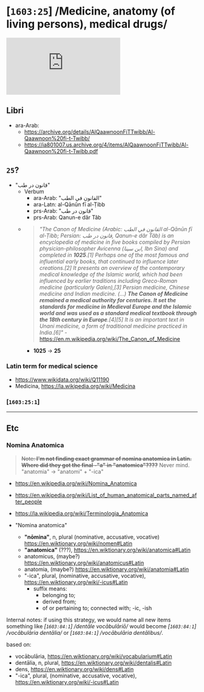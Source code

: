 # [`1603:25`] /Medicine, anatomy (of living persons), medical drugs/

![al-Qānūn fī al-Ṭibb](https://ia801007.us.archive.org/BookReader/BookReaderImages.php?zip=/4/items/AlQaawnoonFiTTwibb/Al-Qaawnoon%20fi-t-Twibb_jp2.zip&file=Al-Qaawnoon%20fi-t-Twibb_jp2/Al-Qaawnoon%20fi-t-Twibb_0000.jp2&id=AlQaawnoonFiTTwibb&scale=8&rotate=0)

## Libri
- ara-Arab:
  - https://archive.org/details/AlQaawnoonFiTTwibb/Al-Qaawnoon%20fi-t-Twibb/
  - https://ia801007.us.archive.org/4/items/AlQaawnoonFiTTwibb/Al-Qaawnoon%20fi-t-Twibb.pdf

## `25`?
- "قانون در طب"
  - Verbum
    - ara-Arab: "القانون في الطب"
    - ara-Latn: al-Qānūn fī al-Ṭibb
    - prs-Arab: "قانون در طب"
    - prs-Arab: Qanun-e dâr Tâb
  - > _"The Canon of Medicine (Arabic: القانون في الطب al-Qānūn fī al-Ṭibb; Persian: قانون در طب, Qanun-e dâr Tâb) is an encyclopedia of medicine in five books compiled by Persian physician-philosopher Avicenna (ابن سینا, Ibn Sina) and completed in **1025**.[1] Perhaps one of the most famous and influential early books, that continued to influence later creations.[2] It presents an overview of the contemporary medical knowledge of the Islamic world, which had been influenced by earlier traditions including Greco-Roman medicine (particularly Galen),[3] Persian medicine, Chinese medicine and Indian medicine. (...) **The Canon of Medicine remained a medical authority for centuries. It set the standards for medicine in Medieval Europe and the Islamic world and was used as a standard medical textbook through the 18th century in Europe**.[4][5] It is an important text in Unani medicine, a form of traditional medicine practiced in India.[6]"_ - https://en.m.wikipedia.org/wiki/The_Canon_of_Medicine
    - **1025** -> **25**

### Latin term for medical science
- https://www.wikidata.org/wiki/Q11190
- Medicina, https://la.wikipedia.org/wiki/Medicina


### [`1603:25:1`] 


----

## Etc
### Nomina Anatomica

> <s>Note: **I'm not finding exact grammar of nomina anatomica in Latin. Where did they got the final -"a" in "anatomica"????**</s>
> Never mind. "anatomia" -> "anatomi" + "-ica"

- https://en.wikipedia.org/wiki/Nomina_Anatomica
- https://en.wikipedia.org/wiki/List_of_human_anatomical_parts_named_after_people
- https://la.wikipedia.org/wiki/Terminologia_Anatomica

- "Nomina anatomica"
  - **"nōmina"**, n, plural (nominative, accusative, vocative) https://en.wiktionary.org/wiki/nomen#Latin
  - **"anatomica"** (???), https://en.wiktionary.org/wiki/anatomica#Latin
  - anatomicus, (maybe?) https://en.wiktionary.org/wiki/anatomicus#Latin
  - anatomia, (maybe?) https://en.wiktionary.org/wiki/anatomia#Latin
  - "-ica", plural, (nominative, accusative, vocative), https://en.wiktionary.org/wiki/-icus#Latin
    - suffix means:
      - belonging to; 
      - derived from;
      - of or pertaining to; connected with; -ic, -ish
 
Internal notes: if using this strategy, we would name all new items something like _[`1603:84:1`] /dentāle vocābulāriō/_ would become _[`1603:84:1`] /vocābulāria dentālia/_ or _[`1603:84:1`] /vocābulāria dentālibus/_.

based on:
- vocābulāria, https://en.wiktionary.org/wiki/vocabularium#Latin
- dentālia, n, plural, https://en.wiktionary.org/wiki/dentalis#Latin
- dens, https://en.wiktionary.org/wiki/dens#Latin
- "-ica", plural, (nominative, accusative, vocative), https://en.wiktionary.org/wiki/-icus#Latin
